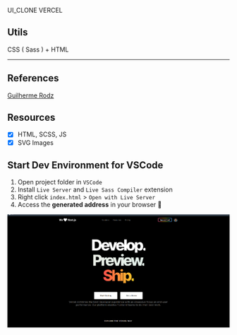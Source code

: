 UI_CLONE VERCEL 

## Utils

CSS ( Sass ) + HTML

<hr>

## References

[Guilherme Rodz](https://github.com/guilhermerodz)

## Resources

- [x] HTML, SCSS, JS
- [x] SVG Images

## Start Dev Environment for VSCode

1. Open project folder in `VSCode`
2. Install `Live Server` and `Live Sass Compiler` extension
3. Right click `index.html` > `Open with Live Server`
4. Access the **generated address** in your browser 🚀

<img src="assets/vercel.png">
